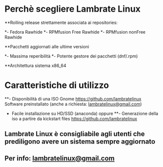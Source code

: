 
# Perchè scegliere Lambrate Linux

 **Rolling release strettamente associata ai repositories:

   *- Fedora Rawhide
   *- RPMfusion Free Rawhide
   *- RPMfusion nonFree Rawhide
 
 **Pacchetti aggiornati alle ultime versioni
 
   *- Massima reperibilità
   *- Potente gestore dei pacchetti (dnf/.rpm)
  
 **Architettura sistema x86_64


# Caratteristiche di utilizzo

  **- Disponibilità di una ISO Gnome https://github.com/lambratelinux
  Software preinstallato (anche a richiesta: lambratelinux@gmail.com)
  - Facile installazione su HD/SSD (anaconda)
    oppure
  **- Generazione della iso a partire da kickstart files https://github.com/lambratelinux

## Lambrate Linux è consigliabile agli utenti che prediligono avere un sistema sempre aggiornato

## Per info: lambratelinux@gmail.com
